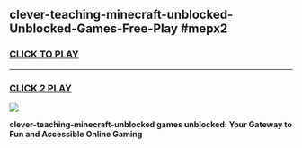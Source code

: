 
## clever-teaching-minecraft-unblocked-Unblocked-Games-Free-Play #mepx2
<h3>
<a href="https://us.freeplayer.one?title=clever-teaching-minecraft-unblocked&ref=9M">CLICK TO PLAY</a></h3>
<hr>

<h3>
<a href="https://us.freeplayer.one?title=clever-teaching-minecraft-unblocked&ref=9M">CLICK 2 PLAY</a>
  
</h3>

<a href="https://us.freeplayer.one?title=clever-teaching-minecraft-unblocked&ref=9M"><img src="https://clearcache.store/games.png"></a>


**clever-teaching-minecraft-unblocked games unblocked: Your Gateway to Fun and Accessible Online Gaming**
